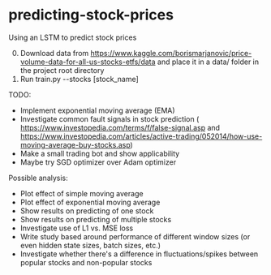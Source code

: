 # predicting-stock-prices
Using an LSTM to predict stock prices

0. Download data from https://www.kaggle.com/borismarjanovic/price-volume-data-for-all-us-stocks-etfs/data and place it in a data/ folder in the project root directory
1. Run train.py --stocks [stock_name]

TODO:
* Implement exponential moving average (EMA)
* Investigate common fault signals in stock prediction ( https://www.investopedia.com/terms/f/false-signal.asp and https://www.investopedia.com/articles/active-trading/052014/how-use-moving-average-buy-stocks.asp)
* Make a small trading bot and show applicability
* Maybe try SGD optimizer over Adam optimizer

Possible analysis:
* Plot effect of simple moving average
* Plot effect of exponential moving average
* Show results on predicting of one stock
* Show results on predicting of multiple stocks
* Investigate use of L1 vs. MSE loss
* Write study based around performance of different window sizes (or even hidden state sizes, batch sizes, etc.)
* Investigate whether there's a difference in fluctuations/spikes between popular stocks and non-popular stocks
